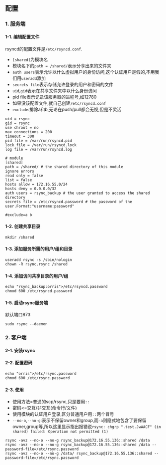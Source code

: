 ## 配置
### 1. 服务端
#### 1-1. 编辑配置文件
rsyncd的配置文件是`/etc/rsyncd.conf`.
+ `[shared]`为模块名
+ 模块名下的`path = /shared/`表示分享出来的文件夹
+ `auth users`表示允许以什么虚拟用户的身份访问,这个认证用户是假的,不用我们用`useradd`添加
+ `secrets file`表示存储允许登录的用户和密码的文件
+ `uid`,`gid`表示在共享文件夹中以什么身份访问  
+ pid file表示记录该服务器的进程号,如12780
+ 如果没该配置文件,就自己创建`/etc/rsyncd.conf`
+ `exclude`:排除a和b,无论在push/pull都会无视,但是不灵活
```
uid = rsync
gid = rsync
use chroot = no
max connections = 200
timeout = 300
pid file = /var/run/rsyncd.pid
lock file = /var/run/rsyncd.lock
log file = /var/run/rsyncd.log

# module
[shared]
path = /shared/ # the shared directory of this module
ignore errors
read only = false
list = false
hosts allow = 172.16.55.0/24
hosts deny = 0.0.0.0/32
auth users = rsync_backup # the user granted to access the shared directory
secrets file = /etc/rsyncd.password # the password of the user.Format:"username:password"

#exclude=a b
```

#### 1-2. 创建共享目录
```
mkdir /shared
```

#### 1-3. 添加服务所需的用户/组和目录
```
useradd rsync -s /sbin/nologin
chown -R rsync.rsync /shared
```

#### 1-4. 添加访问共享目录的用户/组
```
echo "rsync_backup:orris">/etc/rsyncd.password
chmod 600 /etc/rsyncd.password
```

#### 1-5. 启动rsync服务端
默认端口873
```
sudo rsync --daemon
```


### 2. 客户端
#### 2-1. 安装rsync
#### 2-2. 配置密码
```
echo "orris">/etc/rsync.password
chmod 600 /etc/rsync.password
```
#### 2-3. 使用
+ 使用方法=普通的scp/rsync,只是要用`::`
+ 密码<=交互/非交互(命令行/文件)
+ 使用模块的认证用户登录,区分普通用户用`::`两个冒号
+ `--no-o`,`--no-g`:表示不保留owner和group,而`-a`则隐式地包含了要保留owner,group等,所以这里显示指出报错说`rsync: chgrp ".test.JwAACF" (in shared) failed: Operation not permitted (1)`
```
rsync -avz --no-o --no-g rsync_backup@172.16.55.136::shared /data
rsync -avz --no-o --no-g rsync_backup@172.16.55.136::shared /data --password-file=/etc/rsync.password
rsync -avz --no-o --no-g /data/ rsync_backup@172.16.55.136::shared --password-file=/etc/rsync.password
```


